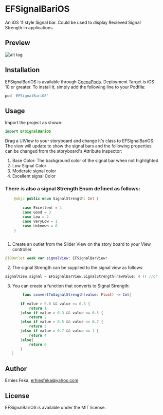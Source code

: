 # EFSignalBariOS
An iOS 11 style Signal bar. Could be used to display Recieved Signal Strength in applications

## Preview
![alt tag](https://media.giphy.com/media/xUOxfkAdGpvH28fIpW/giphy.gif)

## Installation

EFSignalBariOS is available through [CocoaPods](http://cocoapods.org). Deployment Target is iOS 10 or greater. To install
it, simply add the following line to your Podfile:

```ruby
pod 'EFSignalBariOS'
```
## Usage
Import the project as shown:
```swift
import EFSignalBariOS
```
Drag a UIView to your storyboard and change it's class to EFSignalBariOS. The view will update to show the signal bars and the following properties can be changed from the storyboard's Attribute inspector:
1. Base Color: The background color of the signal bar when not highlighted
2. Low Signal Color
3. Moderate signal color
4. Excellent signal Color

### There is also a signal Strength Enum defined as follows:
```swift
    @objc public enum SignalStrength: Int {
        
        case Excellent = 4
        case Good = 3
        case Low = 2
        case VeryLow = 1
        case Unknown = 0
    }
    
  ```
 1. Create an outlet from the Slider View on the story board to your View controller.
 ```swift
 @IBOutlet weak var signalView: EFSignalBarView!
  ```
 2. The signal Strength can be supplied to the signal view as follows:
  ```swift
 signalView.signal = EFSignalBarView.SignalStrength(rawValue: 4 )! //or 3, 2, 1, 0
   ```
 3. You can create a function that converts to Signal Strength:
 ```swift
         func convertToSignalStrength(value: Float) -> Int{
        
        if value > 0.0 && value <= 0.3 {
            return 1
        }else if value > 0.3 && value <= 0.5 {
            return 2
        }else if value > 0.5 && value <= 0.7 {
            return 3
        }else if value > 0.7 && value <= 1 {
            return 4
        }else{
            return 0
        }
    }

```
## Author

Erhies Feka, erhiesfeka@yahoo.com

## License
EFSignalBariOS is available under the MIT license. 
